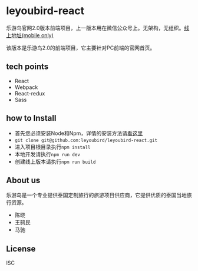 # leyoubird-react

乐游鸟官网2.0版本前端项目，上一版本用在微信公众号上。无架构，无组织。[线上地址(mobile only)](http://www.leyoubird.com)


该版本是乐游鸟2.0的前端项目，它主要针对PC前端的官网首页。

## tech points

- React
- Webpack
- React-redux
- Sass

## how to Install

- 首先您必须安装Node和Npm，详情的安装方法请[看这里](https://nodejs.org/zh-cn/)
- `git clone git@github.com:leyoubird/leyoubird-react.git`
- 进入项目根目录执行`npm install`
- 本地开发请执行`npm run dev` 
- 创建线上版本请执行`npm run build`

## About us

乐游鸟是一个专业提供泰国定制旅行的旅游项目供应商，它提供优质的泰国当地旅行资源。

- 陈晓
- 王鸫民
- 马驰

## License

ISC